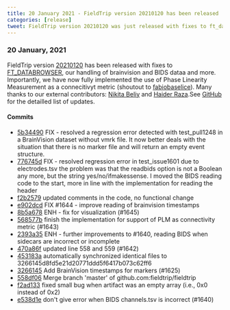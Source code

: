 ```yaml
---
title: 20 January 2021 - FieldTrip version 20210120 has been released
categories: [release]
tweet: FieldTrip version 20210120 was just released with fixes to ft_databrowser, handling of brainvision and BIDS data. Importantly, Phase Linearity Measurement is now implemented as a connectivity metric! Many thanks to Fabiobaselice, Nbeliy & Sagihaider. See http://www.fieldtriptoolbox.org/#20-january-2021
---
```


### 20 January, 2021

FieldTrip version [20210120](http://github.com/fieldtrip/fieldtrip/releases/tag/20210120) has been released with fixes to [FT_DATABROWSER](https://www.fieldtriptoolbox.org/reference/ft_databrowser/), our handling of brainvision and BIDS dataa and more. Importantly, we have now fully implemented the use of Phase Linearity Measurement as a connecitivyt metric (shoutout to [fabiobaselice](https://github.com/fabiobaselice)). Many thanks to our external contributors: [Nikita Beliy](https://github.com/nbeliy) and [Haider Raza](https://github.com/sagihaider).See [GitHub](https://github.com/fieldtrip/fieldtrip/compare/20210114...20210120) for the detailled list of updates.

#### Commits

- [5b34490](http://github.com/fieldtrip/fieldtrip/commit/5b34490) FIX - resolved a regression error detected with test_pull1248 in a BrainVision dataset without vmrk file. It now better deals with the situation that there is no marker file and will return an empty event structure.
- [776745d](http://github.com/fieldtrip/fieldtrip/commit/776745d) FIX - resolved regression error in test_issue1601 due to electrodes.tsv the problem was that the readbids option is not a Boolean any more, but the string yes/no/ifmakessense. I moved the BIDS reading code to the start, more in line with the implementation for reading the header
- [f2b2579](http://github.com/fieldtrip/fieldtrip/commit/f2b2579) updated comments in the code, no functional change
- [e902dcd](http://github.com/fieldtrip/fieldtrip/commit/e902dcd) FIX #1644 - improve reading of brainvision timestamps
- [8b5a678](http://github.com/fieldtrip/fieldtrip/commit/8b5a678) ENH - fix for visualization (#1645)
- [568577b](http://github.com/fieldtrip/fieldtrip/commit/568577b) finish the implementation for support of PLM as connectivity metric (#1643)
- [2393a35](http://github.com/fieldtrip/fieldtrip/commit/2393a35) ENH - further improvements to #1640, reading BIDS when sidecars are incorrect or incomplete
- [470a86f](http://github.com/fieldtrip/fieldtrip/commit/470a86f) updated line 558 and 559 (#1642)
- [453183a](http://github.com/fieldtrip/fieldtrip/commit/453183a) automatically synchronized identical files to 3266145d8fd5e21d20771ddd5f6417b073c62ff6
- [3266145](http://github.com/fieldtrip/fieldtrip/commit/3266145) Add BrainVision timestamps for markers (#1625)
- [558df06](http://github.com/fieldtrip/fieldtrip/commit/558df06) Merge branch 'master' of github.com:fieldtrip/fieldtrip
- [f2ad133](http://github.com/fieldtrip/fieldtrip/commit/f2ad133) fixed small bug when artifact was an empty array (i.e., 0x0 instead of 0x2)
- [e538d1e](http://github.com/fieldtrip/fieldtrip/commit/e538d1e) don't give error when BIDS channels.tsv is incorrect (#1640)
